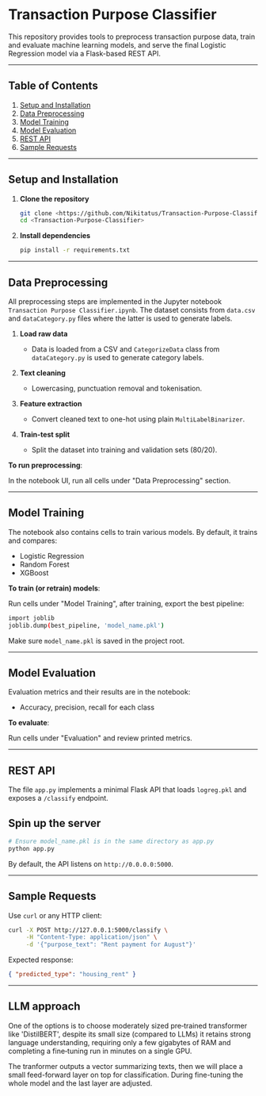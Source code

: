 # Transaction Purpose Classifier

This repository provides tools to preprocess transaction purpose data, train and evaluate machine learning models, and serve the final Logistic Regression model via a Flask-based REST API.

---

## Table of Contents

1. [Setup and Installation](#setup-and-installation)
2. [Data Preprocessing](#data-preprocessing)
3. [Model Training](#model-training)
4. [Model Evaluation](#model-evaluation)
5. [REST API](#rest-api)
6. [Sample Requests](#sample-requests)

---

## Setup and Installation

1. **Clone the repository**

   ```bash
   git clone <https://github.com/Nikitatus/Transaction-Purpose-Classifier>
   cd <Transaction-Purpose-Classifier>
   ```
   
2. **Install dependencies**

   ```bash
   pip install -r requirements.txt
   ```

---

## Data Preprocessing

All preprocessing steps are implemented in the Jupyter notebook `Transaction Purpose Classifier.ipynb`. 
The dataset consists from `data.csv` and `dataCategory.py` files where the latter is used to generate labels.

1. **Load raw data**

   * Data is loaded from a CSV and `CategorizeData` class from `dataCategory.py` is used to generate category labels.
2. **Text cleaning**

   * Lowercasing, punctuation removal and tokenisation.
3. **Feature extraction**

   * Convert cleaned text to one-hot using plain `MultiLabelBinarizer`.
4. **Train-test split**

   * Split the dataset into training and validation sets (80/20).

**To run preprocessing**:

In the notebook UI, run all cells under "Data Preprocessing" section.

---

## Model Training

The notebook also contains cells to train various models. By default, it trains and compares:

* Logistic Regression
* Random Forest
* XGBoost

**To train (or retrain) models**:

Run cells under "Model Training", after training, export the best pipeline:
```bash
import joblib
joblib.dump(best_pipeline, 'model_name.pkl')
```

Make sure `model_name.pkl` is saved in the project root.

---

## Model Evaluation

Evaluation metrics and their results are in the notebook:

* Accuracy, precision, recall for each class

**To evaluate**:

Run cells under "Evaluation" and review printed metrics.

---

## REST API

The file `app.py` implements a minimal Flask API that loads `logreg.pkl` and exposes a `/classify` endpoint.

## Spin up the server

```bash
# Ensure model_name.pkl is in the same directory as app.py
python app.py
```

By default, the API listens on `http://0.0.0.0:5000`.

---

## Sample Requests

Use `curl` or any HTTP client:

```bash
curl -X POST http://127.0.0.1:5000/classify \
     -H "Content-Type: application/json" \
     -d '{"purpose_text": "Rent payment for August"}'
```

Expected response:

```json
{ "predicted_type": "housing_rent" }
```

---

## LLM approach

One of the options is to choose moderately sized pre‑trained transformer like 'DistilBERT', despite its small size (compared to LLMs) it retains strong language understanding, requiring only a few gigabytes of RAM and completing a fine‑tuning run in minutes on a single GPU.

The tranformer outputs a vector summarizing texts, then we will place a small feed-forward layer on top for classification. During fine-tuning the whole model and the last layer are adjusted.
